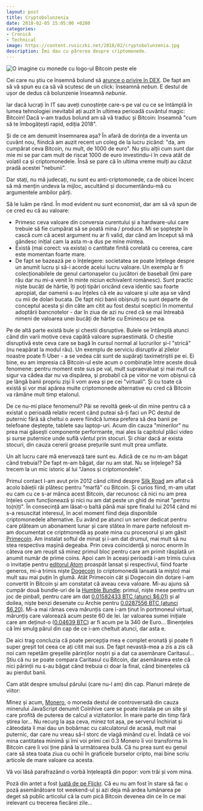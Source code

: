 ```yaml
---
layout: post
title: Cryptobolunzenia
date: 2018-02-05 15:05:00 +0200
categories:
- Cronică
- Technical
image: https://content.rusiczki.net/2018/02/cryptobolunzenia.jpg
description: Îmi dau cu părerea despre criptomonede.
---
```

![O imagine cu monede cu logo-ul Bitcoin peste ele](https://content.rusiczki.net/2018/02/cryptobolunzenia.jpg)

Cei care nu știu ce însemnă bolund să [arunce o privire în DEX](https://dexonline.ro/definitie/bol%C3%A2nd). De fapt am să vă spun eu ca să vă scutesc de un click: înseamnă *nebun*. E destul de ușor de dedus că bolunzenie înseamnă *nebunie*.

Iar dacă lucrați în IT sau aveți cunoștințe care-s pe val cu ce se întâmplă în lumea tehnologiei inevitabil ați auzit în ultimea perioadă cuvântul magic: Bitcoin! Dacă v-am tradus bolund am să vă traduc și Bitcoin: înseamnă "cum să te îmbogățești rapid, ediția 2018".

Și de ce am denumit însemnarea așa? În afară de dorința de a inventa un cuvânt nou, fiindcă am auzit recent un coleg de la lucru zicând: "da, am cumpărat ceva Bitcoin, nu mult, de 1000 de euro". Nu știu alții cum sunt dar mie mi se par cam mult de riscat 1000 de euro investindu-i în ceva atât de volatil ca și criptomonedele. Însă se pare că în ultima vreme mulți au căzut pradă acestei "nebunii".

Dar stați, nu mă judecați, nu sunt eu anti-criptomonede, ca de obicei încerc să mă mențin undeva la mijloc, ascultând și documentându-mă cu argumentele ambilor părți.

Să le luăm pe rând. În mod evident nu sunt economist, dar am să vă spun de ce cred eu că au valoare:

- Primesc ceva valoare din conversia curentului și a hardware-ului care trebuie să fie cumpărat să se poată mina / produce. Mi se șoptește în cască cum că acest argument nu ar fi valid, dar când am început să mă gândesc inițial cam la asta m-a dus pe mine mintea.
- Există (mai corect: va exista) o cantitate finită corelată cu cererea, care este momentan foarte mare.
- De fapt se bazează pe o înțelegere: societatea se poate înțelege despre un anumit lucru și să-i acorde acelui lucru valoare. Un exemplu ar fi colecționabilele de genul cartonașelor cu jucători de baseball (îmi pare rău dar nu mi-a venit în minte niciun echivalent românesc). Sunt practic niște bucăți de hârtie, îți poți tipări oricând ceva identic sau foarte apropiat, dar oamenii s-au înțeles că ele au valoare și uite așa se vând cu mii de dolari bucata. De fapt nici banii obișnuiți nu sunt departe de conceptul acesta și din câte am citit au fost destui sceptici în momentul adoptării bancnotelor - dar în ziua de azi nu cred că se mai întreabă nimeni de valoarea unei bucăți de hârtie cu Eminescu pe ea.

Pe de altă parte există bule și chestii disruptive. Bulele se întâmplă atunci când din varii motive ceva capătă valoare supraestimată. O chestie disruptivă este ceva care se bagă în cursul normal al lucrurilor și-l "strică" (nu neapărat la modul rău). Un exemplu de serviciu disruptiv al zilelor noastre poate fi Uber - a se vedea cât sunt de supărați taximetriștii pe ei. Ei bine, eu am impresia că Bitcoin-ul este acum o combinație între aceste două fenomene: pentru moment este sus pe val, mult supraevaluat și mai mult ca sigur va cădea dar nu va dispărea, și probabil că pe viitor ne vom obișnui că pe lângă banii propriu ziși îi vom avea și pe cei "virtuali". Și cu toate că există și vor mai apărea multe criptomonede alternative eu cred că Bitcoin va rămâne mult timp etalonul.

De ce nu-mi place fenomenul? Păi se revoltă geek-ul din mine pentru că a existat o perioadă relativ recent când puteai să-ți faci un PC destul de puternic fără să cheltui o avere fiindcă lumea prefera să dea banii pe telefoane deștepte, tablete sau laptop-uri. Acum din cauza "minerilor" nu prea mai găsești componente performante, mai ales la capitolul plăci video și surse puternice unde suflă vântul prin stocuri. Și chiar dacă ar exista stocuri, din cauza cererii groase prețurile sunt mult prea umflate.

Un alt lucru care mă enervează tare sunt eu. Adică de ce nu m-am băgat când trebuia!? De fapt m-am băgat, dar nu am stat. Nu se înțelege? Să trecem la un mic istoric al lui "Janos și criptomondele".

Primul contact l-am avut prin 2012 când citind despre [Silk Road](https://en.wikipedia.org/wiki/Silk_Road_\(marketplace\)) am aflat că acolo băieții răi plătesc pentru "marfă" cu Bitcoin. Și curios fiind, m-am uitat eu cam cu ce s-ar mânca acest Bitcoin, dar recunosc că nici nu am prea înțeles cum funcționează și nici nu am dat peste un ghid de minat "pentru to(n)ți". În consecință am lăsat-o baltă până mai spre finalul lui 2014 când mi s-a resuscitat interesul, în acel moment fiind deja disponibile criptomonedele alternative. Eu având pe atunci un server dedicat pentru care plăteam un abonament lunar și care stătea în mare parte nefolosit m-am documentat ce criptmonedă aș poate mina cu procesorul și am găsit [Primecoin](https://en.wikipedia.org/wiki/Primecoin). Am instalat softul de minat și i-am dat drumul, mai mult să nu stea respectiva mașină degeaba. Prin ceva coincidență și noroc enorm în câteva ore am reușit să minez primul bloc pentru care am primit răsplată un anumit număr de prime coins. Apoi cam în aceași perioadă i-am trimis cuiva o invitație pentru [editorul Atom](https://atom.io/) proaspăt lansat și respectivul, fiind foarte generos, mi-a trimis niște [Dogecoin](https://en.wikipedia.org/wiki/Dogecoin) (o criptomonedă lansată la mișto) mai mult sau mai puțin în glumă. Atât Primecoin cât și Dogecoin din dotare i-am convertit în Bitcoin și am constatat că aveau ceva valoare. Mi-au ajuns să cumpăr două bundle-uri de la [Humble Bundle](https://www.humblebundle.com/): primul, niște mese pentru un joc de pinball, pentru care am dat [0.01582433 BTC (atunci $6.01)](https://content.rusiczki.net/2018/02/bitcoin-sent-2014-12-03.png) și al doilea, niște benzi desenate cu Archie pentru [0.0287556 BTC (atunci $6.20)](https://content.rusiczki.net/2018/02/bitcoin-sent-2015-01-21.png). Mi-a mai rămas ceva mărunțis care i-am ținut în portmoneul virtual, mărunțiș care valorează acum peste 60 de lei. Iar valoarea sumei inițiale care am deținut-o ([0.04639 BTC](https://content.rusiczki.net/2018/02/bitcoin-received-2014-12-01.png)) ar fi acum pe la 340 de Euro... Binențeles că îmi smulg părul din cap de ce i-am cheltuit atunci, dar asta e.

De aici trag concluzia că poate percepția mea e complet eronată și poate fi super greșit tot ceea ce ați citit mai sus. De fapt nevastă-mea a zis a zis că noi cam repetăm greșelile părinților noștri și a dat ca asemănare Caritasul... Știu că nu se poate compara Caritasul cu Bitcoin, dar asemănarea este că nici părinții nu s-au băgat când trebuia ci doar la final, când binențeles că au pierdut banii.

Cam atât despre smulsul părului (care nu-l am) din cap. Planuri mărețe de viitor:

Minez și acum, [Monero](https://en.wikipedia.org/wiki/Monero_(cryptocurrency)), o moneda destul de controversată din cauza minerului JavaScript denumit Coinhive care se poate instala pe un site și care profită de puterea de calcul a vizitatorilor. În mare parte din timp fără știrea lor... Nu recurg la așa ceva, minez tot așa, pe serverul închiriat și câteodata îi mai dau un bobârnac cu calculatorul de acasă, mult mai puternic, dar care nu vreau să-l storc de vlagă minând cu el. Îndată ce voi mina cantitatea minimă și îmi voi primi cei 0.3 Monero îi voi transforma în Bitcoin care îi voi ține până la următoarea bulă. Că nu prea sunt eu genul care să stea toata ziua cu ochii în graficele burselor cripto, mai bine scriu articole de mare valoare ca acesta.

Vă voi lăsă parafrazând o vorbă înțeleaptă din popor: vom trăi și vom mina.

Poză din antet a fost [luată de pe Flickr](https://www.flickr.com/photos/cv47al/137845657/). Că eu nu am fost în stare să fac o poză asemănătoare tot weekend-ul și azi deja mă ardea lumânarea pe deget să public articolul că la cum pică Bitcoin devenea din ce în ce mai irelevant cu trecerea fiecărei zile...
